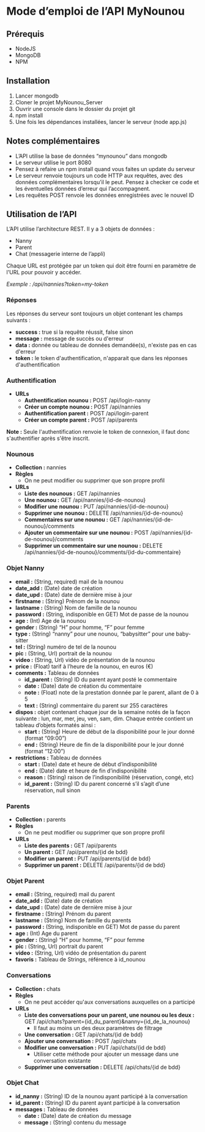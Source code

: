 # Mode d’emploi de l’API MyNounou

## Prérequis
* NodeJS
* MongoDB
* NPM

## Installation
1. Lancer mongodb
2. Cloner le projet MyNounou_Server
3. Ouvrir une console dans le dossier du projet git
4. npm install
5. Une fois les dépendances installées, lancer le serveur (node app.js)

## Notes complémentaires
* L’API utilise la base de données “mynounou” dans mongodb
* Le serveur utilise le port 8080
* Pensez à refaire un npm install quand vous faites un update du serveur
* Le serveur renvoie toujours un code HTTP aux requêtes, avec des données complémentaires lorsqu’il le peut. Pensez à checker ce code et les éventuelles données d’erreur qui l’accompagnent.
* Les requêtes POST renvoie les données enregistrées avec le nouvel ID

## Utilisation de l’API
L’API utilise l’architecture REST. Il y a 3 objets de données :
* Nanny
* Parent
* Chat (messagerie interne de l’appli)

Chaque URL est protégée par un token qui doit être fourni en paramètre de l'URL pour pouvoir y accéder.

_Exemple : /api/nannies?token=my-token_

### Réponses
Les réponses du serveur sont toujours un objet contenant les champs suivants :
* **success :** true si la requête réussit, false sinon
* **message :** message de succès ou d'erreur
* **data :** donnée ou tableau de données demandée(s), n'existe pas en cas d'erreur
* **token :** le token d'authentification, n'apparait que dans les réponses d'authentification

### Authentification
* **URLs**
  * **Authentification nounou :** POST /api/login-nanny
  * **Créer un compte nounou :** POST /api/nannies
  * **Authentification parent :** POST /api/login-parent
  * **Créer un compte parent :** POST /api/parents

**Note :** Seule l'authentification renvoie le token de connexion, il faut donc s'authentifier après s'être inscrit.

### Nounous
* **Collection :** nannies
* **Règles**
  * On ne peut modifier ou supprimer que son propre profil
* **URLs**
  * **Liste des nounous :** GET /api/nannies
  * **Une nounou :** GET /api/nannies/{id-de-nounou}
  * **Modifier une nounou :** PUT /api/nannies/{id-de-nounou}
  * **Supprimer une nounou :** DELETE /api/nannies/{id-de-nounou}
  * **Commentaires sur une nounou :** GET /api/nannies/{id-de-nounou}/comments
  * **Ajouter un commentaire sur une nounou :** POST /api/nannies/{id-de-nounou}/comments
  * **Supprimer un commentaire sur une nounou :** DELETE /api/nannies/{id-de-nounou}/comments/{id-du-commentaire}

### Objet Nanny
* **email :** (String, required) mail de la nounou
* **date_add :** (Date) date de création
* **date_upd :** (Date) date de dernière mise à jour
* **firstname :** (String) Prénom de la nounou
* **lastname :** (String) Nom de famille de la nounou
* **password :** (String, indisponible en GET) Mot de passe de la nounou
* **age :** (Int) Age de la nounou
* **gender :** (String) “H” pour homme, “F” pour femme
* **type :** (String) “nanny” pour une nounou, “babysitter” pour une baby-sitter
* **tel :** (String) numéro de tel de la nounou
* **pic :** (String, Url) portrait de la nounou
* **video :** (String, Url) vidéo de présentation de la nounou
* **price :** (Float) tarif à l’heure de la nounou, en euros (€)
* **comments :** Tableau de données
  * **id_parent :** (String) ID du parent ayant posté le commentaire
  * **date :** (Date) date de création du commentaire
  * **note :** (Float) note de la prestation donnée par le parent, allant de 0 à 5
  * **text :** (String) commentaire du parent sur 255 caractères
* **dispos :** objet contenant chaque jour de la semaine notés de la façon suivante : lun, mar, mer, jeu, ven, sam, dim. Chaque entrée contient un tableau d’objets formatés ainsi :
  * **start :** (String) Heure de début de la disponibilité pour le jour donné 
(format “09:00”)
  * **end :** (String) Heure de fin de la disponibilité pour le jour donné
(format “12:00”)
* **restrictions :** Tableau de données
  * **start :** (Date) date et heure de début d’indisponibilité
  * **end :** (Date) date et heure de fin d’indisponibilité
  * **reason :** (String) raison de l’indisponibilité (réservation, congé, etc)
  * **id_parent :** (String) ID du parent concerné s’il s’agit d’une réservation, null sinon

### Parents
* **Collection :** parents
* **Règles**
  * On ne peut modifier ou supprimer que son propre profil
* **URLs**
  * **Liste des parents :** GET /api/parents
  * **Un parent :** GET /api/parents/{id de bdd}
  * **Modifier un parent :** PUT /api/parents/{id de bdd}
  * **Supprimer un parent :** DELETE /api/parents/{id de bdd}

### Objet Parent
* **email :** (String, required) mail du parent
* **date_add :** (Date) date de création
* **date_upd :** (Date) date de dernière mise à jour
* **firstname :** (String) Prénom du parent
* **lastname :** (String) Nom de famille du parents
* **password :** (String, indisponible en GET) Mot de passe du parent
* **age :** (Int) Age du parent
* **gender :** (String) “H” pour homme, “F” pour femme
* **pic :** (String, Url) portrait du parent
* **video :** (String, Url) vidéo de présentation du parent
* **favoris :** Tableau de Strings, référence à id_nounou

### Conversations
* **Collection :** chats
* **Règles**
  * On ne peut accéder qu'aux conversations auxquelles on a participé
* **URLs**
  * **Liste des conversations pour un parent, une nounou ou les deux :** GET /api/chats?parent={id_du_parent}&nanny={id_de_la_nounou}
    * Il faut au moins un des deux paramètres de filtrage
  * **Une conversation :** GET /api/chats/{id de bdd}
  * **Ajouter une conversation :** POST /api/chats
  * **Modifier une conversation :** PUT /api/chats/{id de bdd}
    * Utiliser cette méthode pour ajouter un message dans une conversation existante
  * **Supprimer une conversation :** DELETE /api/chats/{id de bdd}

### Objet Chat
* **id_nanny :** (String) ID de la nounou ayant participé à la conversation
* **id_parent :** (String) ID du parent ayant participé à la conversation
* **messages :** Tableau de données
  * **date :** (Date) date de création du message
  * **message :** (String) contenu du message
